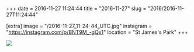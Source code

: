 +++
date = 2016-11-27 11:24:44
title = "2016-11-27"
slug = "2016/2016-11-27T11:24:44"

[extra]
image = "/2016-11-27_11-24-44_UTC.jpg"
instagram = "https://instagram.com/p/BNT9M_-gQx1"
location = "St James's Park"
+++

<img src="/2016-11-27_11-24-44_UTC.jpg" />
